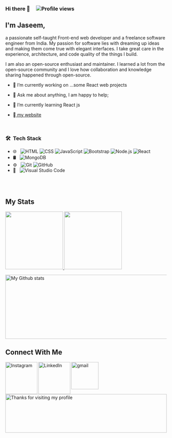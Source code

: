 ### Hi there 👋       &nbsp;&nbsp;&nbsp;&nbsp;![Profile views](https://gpvc.arturio.dev/Jaseem-v)

##  I'm Jaseem, ## 
a passionate self-taught Front-end web developer and a freelance software engineer from India. My passion for software lies with dreaming up ideas and making them come true with elegant interfaces. I take great care in the experience, architecture, and code quality of the things I build.

I am also an open-source enthusiast and maintainer. I learned a lot from the open-source community and I love how collaboration and knowledge sharing happened through open-source.


- 🔭 I’m currently working on ...some React web projects 
- 💬 Ask me about anything, I am happy to help; <!-- <img align="right" alt="GIF" src="https://github.com/abhisheknaiidu/abhisheknaiidu/blob/master/code.gif?raw=true" width="500" height="350" /> -->

- 🌱 I’m currently learning React js                                        
- :link:[ my website ](https://jaseem753.netlify.app)                   
<br/>

### 🛠 &nbsp;Tech Stack ##
- 🌐 &nbsp;
  ![HTML](https://img.shields.io/badge/-HTML-333333?style=flat&logo=HTML5)
  ![CSS](https://img.shields.io/badge/-CSS-333333?style=flat&logo=CSS3&logoColor=1572B6)
  ![JavaScript](https://img.shields.io/badge/-JavaScript-333333?style=flat&logo=javascript)
  ![Bootstrap](https://img.shields.io/badge/-Bootstrap-333333?style=flat&logo=bootstrap&logoColor=563D7C)
  ![Node.js](https://img.shields.io/badge/-Node.js-333333?style=flat&logo=node.js)
  ![React](https://img.shields.io/badge/-React-333333?style=flat&logo=react)
- 🛢 &nbsp;
  ![MongoDB](https://img.shields.io/badge/-MongoDB-333333?style=flat&logo=mongodb)
- ⚙️ &nbsp;
  ![Git](https://img.shields.io/badge/-Git-333333?style=flat&logo=git)
  ![GitHub](https://img.shields.io/badge/-GitHub-333333?style=flat&logo=github)
- 🔧 &nbsp;
  ![Visual Studio Code](https://img.shields.io/badge/-Visual%20Studio%20Code-333333?style=flat&logo=visual-studio-code&logoColor=007ACC)


<!---**Languages and Tools:**  

<code><img height="40" margin-top="20" src="https://raw.githubusercontent.com/github/explore/80688e429a7d4ef2fca1e82350fe8e3517d3494d/topics/javascript/javascript.png"></code>
<code><img height="40" margin-top="20" src="https://raw.githubusercontent.com/github/explore/80688e429a7d4ef2fca1e82350fe8e3517d3494d/topics/react/react.png"></code>
<code><img height="40" margin-top="20" src="https://raw.githubusercontent.com/github/explore/80688e429a7d4ef2fca1e82350fe8e3517d3494d/topics/nodejs/nodejs.png"></code>
<code><img height="40" margin-top="20" src="https://raw.githubusercontent.com/github/explore/80688e429a7d4ef2fca1e82350fe8e3517d3494d/topics/firebase/firebase.png"></code>
<code><img height="40" margin-top="20" src="https://raw.githubusercontent.com/github/explore/80688e429a7d4ef2fca1e82350fe8e3517d3494d/topics/git/git.png"></code>
<code><img height="40" margin-top="20" src="https://raw.githubusercontent.com/github/explore/80688e429a7d4ef2fca1e82350fe8e3517d3494d/topics/html/html.png"></code>
<br/><br/>
<code><img height="40" margin-top="20" src="https://raw.githubusercontent.com/github/explore/80688e429a7d4ef2fca1e82350fe8e3517d3494d/topics/css/css.png"></code>
<code><img height="40" margin-top="20" src="https://raw.githubusercontent.com/github/explore/80688e429a7d4ef2fca1e82350fe8e3517d3494d/topics/mongodb/mongodb.png"></code>
<code><img height="40" margin-top="20" src="https://raw.githubusercontent.com/github/explore/80688e429a7d4ef2fca1e82350fe8e3517d3494d/topics/express/express.png"></code>
<code><img height="40" margin-top="20" src="https://raw.githubusercontent.com/github/explore/80688e429a7d4ef2fca1e82350fe8e3517d3494d/topics/bootstrap/bootstrap.png"></code>

<!---

<br/><br/>
📈 My GitHub Stats

<p align="left"> <img src="https://github-readme-stats.vercel.app/api?username=Jaseem-v&show_icons=true&theme=gotham"  />
<br/><br/>




<!--

- 🔭 I’m currently working on ...some React web projects 
- 🌱 I’m currently learning ...
- 👯 I’m looking to collaborate on ...
- 🤔 I’m looking for help with ...
- 💬 Ask me about ...
- 📫 How to reach me: ...
- 😄 Pronouns: ...
- ⚡ Fun fact: ...

-->
<br/><br/>

## My Stats
<p>
<a href="https://github.com/AVS1508">
  <img height="180em" src="https://github-readme-stats.vercel.app/api?username=Jaseem-v&show_icons=true&theme=radical" />
  <img height="180em" src="https://github-readme-stats-eight-theta.vercel.app/api/top-langs/?username=Jaseem-v&theme=radical&layout=compact&exclude_lang=java+r" />
</a>
</p>

<img alt="My Github stats" align="center" border-radius="40px" width="800px" height="200px" src="https://github-readme-streak-stats.herokuapp.com/?user=Jaseem-v&layout=compact"  />
<br/>

## Connect With Me
<a href="https://www.instagram.com/jaseem_v/" target="_blank"><img align="left" alt="Instagram" width="100px" src="https://cliply.co/wp-content/uploads/2019/07/371907300_INSTAGRAM_ICON_TRANSPARENT_400.gif" /></a>
<a href="https://www.linkedin.com/in/ojaswi-awasthi-2a47a117b/" target="_blank"><img align="left" alt="LinkedIn" width="100px" src="https://cliply.co/wp-content/uploads/2021/02/372102050_LINKEDIN_ICON_TRANSPARENT_1080.gif" /></a>
<a href="https://www.google.com/search?q=google+mail&rlz=1C1RLNS_enIN917IN917&oq=google+mail&aqs=chrome..69i57j0j0i20i263j0i433j0j0i20i263j0l4.3181j0j15&sourceid=chrome&ie=UTF-8" target="_blank"><img align="left" alt="gmail" width="85px" src="https://cdn.icon-icons.com/icons2/730/PNG/512/gmail_icon-icons.com_62758.png" /></a>

<img height="120" alt="Thanks for visiting my profile" width="100%" src="https://github.com/dibyendu415/dibyendu415/blob/master/marquee.svg" />
